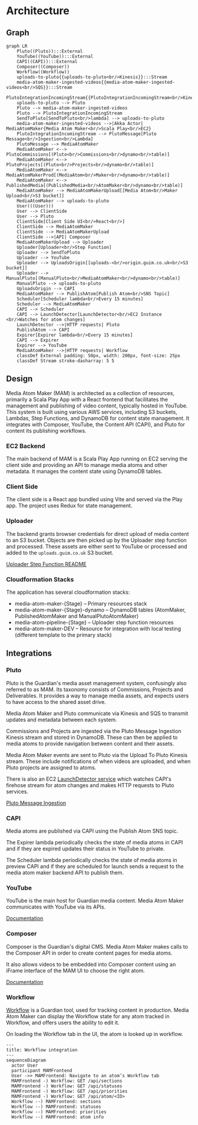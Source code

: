 # Architecture

## Graph

```mermaid
graph LR
    Pluto((Pluto)):::External
    YouTube((YouTube)):::External
    CAPI((CAPI)):::External
    Composer((Composer))
    Workflow((Workflow))
    uploads-to-pluto{{uploads-to-pluto<br/>Kinesis}}:::Stream
    media-atom-maker-ingested-videos{{media-atom-maker-ingested-videos<br/>SQS}}:::Stream
    PlutoIntegrationIncomingStream{{PlutoIntegrationIncomingStream<br/>Kinesis}}:::Stream
    uploads-to-pluto --> Pluto
    Pluto --> media-atom-maker-ingested-videos
    Pluto --> PlutoIntegrationIncomingStream
    SendToPluto[SendToPluto<br/>lambda] --> uploads-to-pluto
    media-atom-maker-ingested-videos -->|Akka Actor| MediaAtomMaker{Media Atom Maker<br/>Scala Play<br/>EC2}
    PlutoIntegrationIncomingStream --> PlutoMessage[Pluto Message<br/>Ingestion<br/>Lambda]
    PlutoMessage --> MediaAtomMaker
    MediaAtomMaker <--> PlutoCommissions[(Pluto<br/>Commissions<br/>dynamo<br/>table)]
    MediaAtomMaker <--> PlutoProjects[(Pluto<br/>Projects<br/>dynamo<br/>table)]
    MediaAtomMaker <--> MediaAtomMakerProd[(MediaAtom<br/>Maker<br/>dynamo<br/>table)]
    MediaAtomMaker <--> PublishedMedia[(PublishedMedia<br/>AtomMaker<br/>dynamo<br/>table)]
    MediaAtomMaker --> MediaAtomMakerUpload[[Media Atom<br/>Maker Upload<br/>S3 bucket]]
    MediaAtomMaker --> uploads-to-pluto
    User(((User)))
    User --> ClientSide
    User --> Pluto
    ClientSide[Client Side UI<br/>React<br/>]
    ClientSide --> MediaAtomMaker
    ClientSide --> MediaAtomMakerUpload
    ClientSide -->|API| Composer
    MediaAtomMakerUpload --> Uploader
    Uploader[Uploader<br/>Step Function]
    Uploader --> SendToPluto
    Uploader --> YouTube
    Uploader --> UploadsOrigin[[uploads-<br/>origin.guim.co.uk<br/>S3 bucket]]
    Uploader --> ManualPluto[(ManualPluto<br/>MediaAtomMaker<br/>dynamo<br/>table)]
    ManualPluto --> uploads-to-pluto
    UploadsOrigin --> CAPI
    MediaAtomMaker --> PublishAtom[Publish Atom<br/>SNS Topic]
    Scheduler[Scheduler lambda<br/>Every 15 minutes]
    Scheduler --> MediaAtomMaker
    CAPI --> Scheduler
    CAPI --> LaunchDetector[LaunchDetector<br/>EC2 Instance <br/>Watches for atom changes]
    LaunchDetector -->|HTTP requests| Pluto
    PublishAtom --> CAPI
    Expirer[Expirer lambda<br/>Every 15 minutes]
    CAPI --> Expirer
    Expirer --> YouTube
    MediaAtomMaker -->|HTTP requests| Workflow
    classDef External padding: 50px, width: 200px, font-size: 25px
    classDef Stream stroke-dasharray: 5 5
```

## Design

Media Atom Maker (MAM) is architected as a collection of resources, primarily a Scala Play App with a React frontend
that facilitates the management and publishing of video content, typically hosted in YouTube. This system is built using
various AWS services, including S3 buckets, Lambdas, Step Functions, and DynamoDB for content state management. It
integrates with Composer, YouTube, the Content API (CAPI), and Pluto for content its publishing workflows.

### EC2 Backend

The main backend of MAM is a Scala Play App running on EC2 serving the client side and providing an API to manage media
atoms and other metadata. It manages the content state using DynamoDB tables.

### Client Side

The client side is a React app bundled using Vite and served via the Play app. The project uses Redux for state
management.

### Uploader

The backend grants browser credentials for direct upload of media content to an S3 bucket. Objects are then picked up by
the Uploader step function and processed. These assets are either sent to YouTube or processed and added to the
`uploads.guim.co.uk` S3 bucket.

[Uploader Step Function README](../uploader/README.md)

### Cloudformation Stacks

The application has several cloudformation stacks:

- media-atom-maker-{Stage} – Primary resources stack
- media-atom-maker-{Stage}-dynamo – DynamoDB tables (AtomMaker, PublishedAtomMaker and ManualPlutoAtomMaker)
- media-atom-pipeline-{Stage} – Uploader step function resources
- media-atom-maker-DEV – Resource for integration with local testing (different template to the primary stack)

## Integrations

### Pluto

Pluto is the Guardian's media asset management system, confusingly also referred to as MAM. Its taxonomy consists of
Commissions, Projects and Deliverables. It provides a way to manage media assets, and expects users to have access to
the shared asset drive.

Media Atom Maker and Pluto communicate via Kinesis and SQS to transmit updates and metadata between each system.

Commissions and Projects are ingested via the Pluto Message Ingestion Kinesis stream and stored in DynamoDB. These can
then be applied to media atoms to provide navigation between content and their assets.

Media Atom Maker events are sent to Pluto via the Upload To Pluto Kinesis stream. These include notifications of when
videos are uploaded, and when Pluto projects are assigned to atoms.

There is also an EC2 [LaunchDetector service](https://github.com/guardian/multimedia-launchdetector-v3) which watches CAPI's firehose stream for atom changes and makes HTTP
requests to Pluto services.

[Pluto Message Ingestion](../pluto-message-ingestion/README.md)

### CAPI

Media atoms are published via CAPI using the Publish Atom SNS topic.

The Expirer lambda periodically checks the state of media atoms in CAPI and if they are expired updates their status in
YouTube to private.

The Scheduler lambda periodically checks the state of media atoms in preview CAPI and if they are scheduled for launch sends a
request to the media atom maker backend API to publish them.

### YouTube

YouTube is the main host for Guardian media content. Media Atom Maker communicates with YouTube via its APIs.

[Documentation](08-youtube.md)

### Composer

Composer is the Guardian's digital CMS. Media Atom Maker makes calls to the Composer API in order to create content
pages for media atoms.

It also allows videos to be embedded into Composer content using an iFrame interface of the MAM UI to choose the right
atom.

[Documentation](09-composer-integration.md)

### Workflow

[Workflow](https://github.com/guardian/workflow/) is a Guardian tool, used for tracking content in production. Media Atom Maker can display the Workflow state for any atom tracked in Workflow, and offers users the ability to edit it.

On loading the Workflow tab in the UI, the atom is looked up in workflow.

```mermaid
---
title: Workflow integration
---
sequenceDiagram
  actor User
  participant MAMFrontend
  User ->> MAMFrontend: Navigate to an atom’s Workflow tab
  MAMFrontend -) Workflow: GET /api/sections
  MAMFrontend -) Workflow: GET /api/statuses
  MAMFrontend -) Workflow: GET /api/priorities
  MAMFrontend -) Workflow: GET /api/atom/<ID>
  Workflow --) MAMFrontend: sections
  Workflow --) MAMFrontend: statuses
  Workflow --) MAMFrontend: priorities
  Workflow --) MAMFrontend: atom info
```
